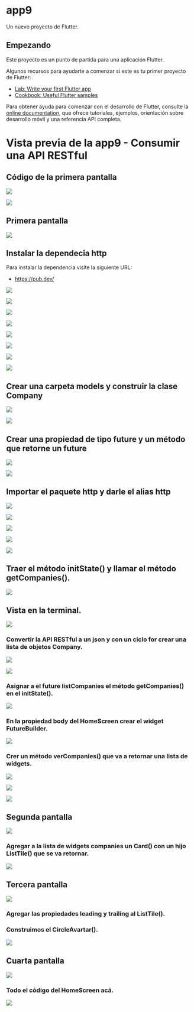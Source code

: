 # app9

Un nuevo proyecto de Flutter.

## Empezando

Este proyecto es un punto de partida para una aplicación Flutter.

Algunos recursos para ayudarte a comenzar si este es tu primer proyecto de Flutter:

- [Lab: Write your first Flutter app](https://docs.flutter.dev/get-started/codelab)
- [Cookbook: Useful Flutter samples](https://docs.flutter.dev/cookbook)

Para obtener ayuda para comenzar con el desarrollo de Flutter, consulte la
[online documentation](https://docs.flutter.dev/), que ofrece tutoriales,
ejemplos, orientación sobre desarrollo móvil y una referencia API completa.

# Vista previa de la app9 - Consumir una API RESTful

## Código de la primera pantalla

![](img/code1.png)

![](img/code2.png)

## Primera pantalla

![](img/pantalla-1.png)

## Instalar la dependecia http

Para instalar la dependencia visite la siguiente URL:

- [ https://pub.dev/ ](https://pub.dev/)

![](img/pantalla.png)

![](img/pantalla2.png)

![](img/pantalla3.png)

![](img/pantalla4.png)

![](img/pantalla5.png)

![](img/pantalla6.png)

![](img/pantalla7.png)

![](img/pantalla8.png)

## Crear una carpeta models y construir la clase Company

![](img/pantalla9.png)

![](img/code3.png)

## Crear una propiedad de tipo future y un método que retorne un future

![](img/pantalla10.png)

![](img/pantalla11.png)

## Importar el paquete http y darle el alias http

![](img/pantalla12.png)

![](img/pantalla13.png)

![](img/pantalla14.png)

![](img/pantalla15.png)

![](img/pantalla16.png)

## Traer el método initState() y llamar el método getCompanies().

![](img/pantalla17.png)

## Vista en la terminal.

![](img/pantalla18.png)

### Convertir la API RESTful a un json y con un ciclo for crear una lista de objetos Company.

![](img/pantalla19.png)

![](img/pantalla20.png)

### Asignar a el future listCompanies el método getCompanies() en el initState().

![](img/pantalla21.png)

### En la propiedad body del HomeScreen crear el widget FutureBuilder.

![](img/pantalla22.png)

### Crer un método verCompanies() que va a retornar una lista de widgets.

![](img/pantalla23.png)

![](img/pantalla24.png)

![](img/pantalla25.png)

## Segunda pantalla

![](img/pantalla26.png)

### Agregar a la lista de widgets companies un Card() con un hijo ListTile() que se va retornar.

![](img/pantalla27.png)

## Tercera pantalla

![](img/pantalla28.png)

### Agregar las propiedades leading y trailing al ListTile().
### Construimos el CircleAvartar().

![](img/pantalla29.png)

## Cuarta pantalla

![](img/pantalla30.png)

### Todo el código del HomeScreen acá.

![](img/pantalla31.png)